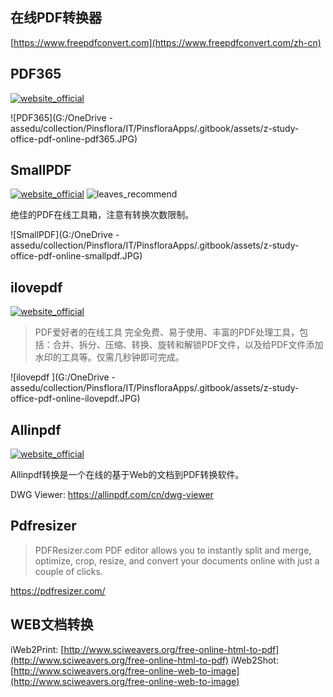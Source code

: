 ## 在线PDF转换器

[https://www.freepdfconvert.com](https://www.freepdfconvert.com/zh-cn)

## PDF365

[![website_official](https://gitbook07.oss-cn-hangzhou.aliyuncs.com/website_official.svg)](https://www.pdf365.cn/)

![PDF365](G:/OneDrive - assedu/collection/Pinsflora/IT/PinsfloraApps/.gitbook/assets/z-study-office-pdf-online-pdf365.JPG)

## SmallPDF
[![website_official](https://gitbook07.oss-cn-hangzhou.aliyuncs.com/website_official.svg)](https://smallpdf.com/) ![leaves_recommend](https://gitbook07.oss-cn-hangzhou.aliyuncs.com/leaves_rec.svg)

绝佳的PDF在线工具箱，注意有转换次数限制。

![SmallPDF](G:/OneDrive - assedu/collection/Pinsflora/IT/PinsfloraApps/.gitbook/assets/z-study-office-pdf-online-smallpdf.JPG)

## ilovepdf
[![website_official](https://gitbook07.oss-cn-hangzhou.aliyuncs.com/website_official.svg)](https://www.ilovepdf.com/zh-cn)

> PDF爱好者的在线工具
> 完全免费、易于使用、丰富的PDF处理工具，包括：合并、拆分、压缩、转换、旋转和解锁PDF文件，以及给PDF文件添加水印的工具等。仅需几秒钟即可完成。

![ilovepdf ](G:/OneDrive - assedu/collection/Pinsflora/IT/PinsfloraApps/.gitbook/assets/z-study-office-pdf-online-ilovepdf.JPG)

## Allinpdf
[![website_official](https://gitbook07.oss-cn-hangzhou.aliyuncs.com/website_official.svg)](https://allinpdf.com/)

Allinpdf转换是一个在线的基于Web的文档到PDF转换软件。

DWG Viewer: https://allinpdf.com/cn/dwg-viewer

## Pdfresizer

> PDFResizer.com PDF editor allows you to instantly split and merge, optimize, crop, resize, and convert your documents online with just a couple of clicks.

https://pdfresizer.com/

## WEB文档转换

iWeb2Print: [http://www.sciweavers.org/free-online-html-to-pdf](http://www.sciweavers.org/free-online-html-to-pdf)
iWeb2Shot: [http://www.sciweavers.org/free-online-web-to-image](http://www.sciweavers.org/free-online-web-to-image)